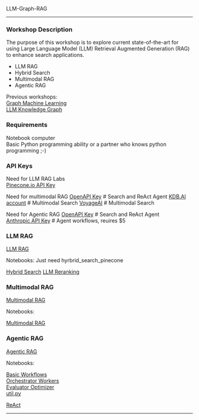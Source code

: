 LLM-Graph-RAG

----

### Workshop Description

The purpose of this workshop is to explore current state-of-the-art for using Large Language Model (LLM) Retrieval Augmented Generation (RAG)
to enhance search applications.
- LLM RAG
- Hybrid Search
- Multimodal RAG
- Agentic RAG

Previous workshops:   
[Graph Machine Learning](https://github.com/jayurbain/GraphMachineLearning)   
[LLM Knowledge Graph](https://github.com/jayurbain/LLM-KnowledgeGraph)

### Requirements

Notebook computer   
Basic Python programming ability or a partner who knows python programming ;-)   

### API Keys
Need for LLM RAG Labs    
[Pinecone.io API Key](https://www.pinecone.io) 

Need for multimodal RAG
[OpenAPI Key](https://platform.openai.com/api-keys)   # Search and ReAct Agent
[KDB.AI account](https://kdb.ai/get-started) # Multimodal Search
[VoyageAI](https://docs.anthropic.com/en/api/getting-started) # Multimodal Search

Need for Agentic RAG
[OpenAPI Key](https://platform.openai.com/api-keys)   # Search and ReAct Agent   
[Anthropic API Key](https://docs.anthropic.com/en/api/getting-started)  # Agent workflows, reuires $5   

### LLM RAG
[LLM RAG](https://docs.google.com/presentation/d/17tjn5SKsznB04qnnjpZe-Yivyf-XLeFAcrwIIwWjwEU/edit?usp=sharing)

Notebooks: Just need hyrbrid_search_pinecone

[Hybrid Search](notebooks/hyrbrid_search_pinecone.ipynb)
[LLM Reranking](notebooks/reranker.ipynb)

### Multimodal RAG

[Multimodal RAG](https://docs.google.com/presentation/d/15PG0IwOVFuEz4EjissFCSQc8YXT9gHE9-7h7MoHg6iI/edit?usp=sharing)

Notebooks:

[Multimodal RAG](./notebooks/Multimodal_RAG_VoyageAI.ipynb)

### Agentic RAG

[Agentic RAG](https://docs.google.com/presentation/d/1tcqH2DkXXc-K8sVpzuTRgSw7ScDcnBRVzvy2i275Jp4/edit?usp=sharing)

Notebooks:

[Basic Workflows](./notebooks/basic_workflows.ipynb)  
[Orchestrator Workers](./notebooks/orchestrator_workers.ipynb)  
[Evaluator Optimizer](./notebooks/evaluator_optimizer.ipynb)    
[util.py](./notebooks/util.py)   

[ReAct](./notebooks/ReAct-Example.ipynb)


---

